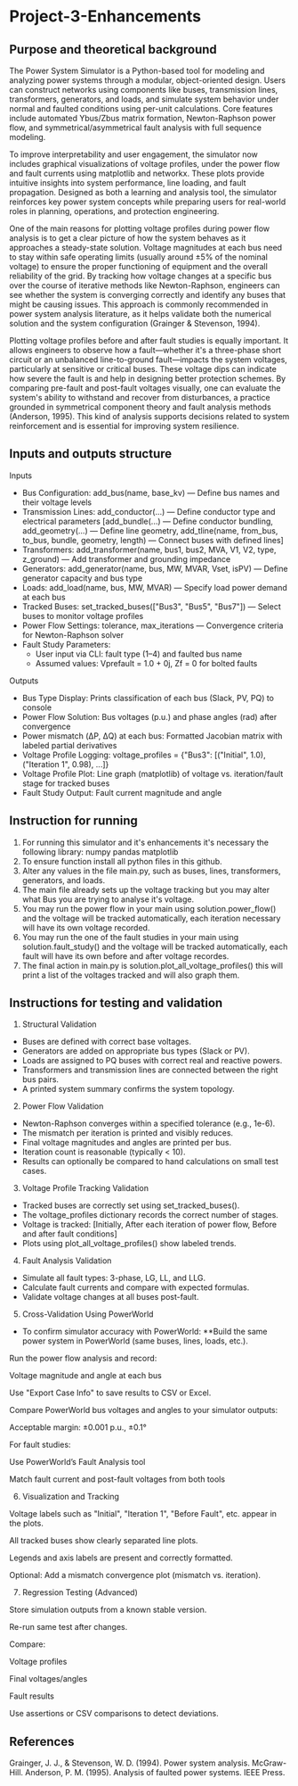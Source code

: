 # Project-3-Enhancements

## Purpose and theoretical background
The Power System Simulator is a Python-based tool for modeling and analyzing power systems through a modular, object-oriented design. Users can construct networks using components like buses, transmission lines, transformers, generators, and loads, and simulate system behavior under normal and faulted conditions using per-unit calculations. Core features include automated Ybus/Zbus matrix formation, Newton-Raphson power flow, and symmetrical/asymmetrical fault analysis with full sequence modeling.

To improve interpretability and user engagement, the simulator now includes graphical visualizations of voltage profiles, under the power flow and fault currents using matplotlib and networkx. These plots provide intuitive insights into system performance, line loading, and fault propagation. Designed as both a learning and analysis tool, the simulator reinforces key power system concepts while preparing users for real-world roles in planning, operations, and protection engineering.

One of the main reasons for plotting voltage profiles during power flow analysis is to get a clear picture of how the system behaves as it approaches a steady-state solution. Voltage magnitudes at each bus need to stay within safe operating limits (usually around ±5% of the nominal voltage) to ensure the proper functioning of equipment and the overall reliability of the grid. By tracking how voltage changes at a specific bus over the course of iterative methods like Newton-Raphson, engineers can see whether the system is converging correctly and identify any buses that might be causing issues. This approach is commonly recommended in power system analysis literature, as it helps validate both the numerical solution and the system configuration (Grainger & Stevenson, 1994).

Plotting voltage profiles before and after fault studies is equally important. It allows engineers to observe how a fault—whether it's a three-phase short circuit or an unbalanced line-to-ground fault—impacts the system voltages, particularly at sensitive or critical buses. These voltage dips can indicate how severe the fault is and help in designing better protection schemes. By comparing pre-fault and post-fault voltages visually, one can evaluate the system's ability to withstand and recover from disturbances, a practice grounded in symmetrical component theory and fault analysis methods (Anderson, 1995). This kind of analysis supports decisions related to system reinforcement and is essential for improving system resilience.

## Inputs and outputs structure
Inputs
* Bus Configuration: add_bus(name, base_kv) — Define bus names and their voltage levels
* Transmission Lines: add_conductor(...) — Define conductor type and electrical parameters [add_bundle(...) — Define conductor bundling, add_geometry(...) — Define line geometry, add_tline(name, from_bus, to_bus, bundle, geometry, length) — Connect buses with defined lines]
* Transformers: add_transformer(name, bus1, bus2, MVA, V1, V2, type, z_ground) — Add transformer and grounding impedance
* Generators: add_generator(name, bus, MW, MVAR, Vset, isPV) — Define generator capacity and bus type
* Loads: add_load(name, bus, MW, MVAR) — Specify load power demand at each bus
* Tracked Buses: set_tracked_buses(["Bus3", "Bus5", "Bus7"]) — Select buses to monitor voltage profiles
* Power Flow Settings: tolerance, max_iterations — Convergence criteria for Newton-Raphson solver
* Fault Study Parameters: 
  - User input via CLI: fault type (1–4) and faulted bus name
  - Assumed values: Vprefault = 1.0 + 0j, Zf = 0 for bolted faults

Outputs

* Bus Type Display: Prints classification of each bus (Slack, PV, PQ) to console
* Power Flow Solution: Bus voltages (p.u.) and phase angles (rad) after convergence
* Power mismatch (ΔP, ΔQ) at each bus: Formatted Jacobian matrix with labeled partial derivatives
* Voltage Profile Logging: voltage_profiles = {"Bus3": [("Initial", 1.0), ("Iteration 1", 0.98), ...]}
* Voltage Profile Plot: Line graph (matplotlib) of voltage vs. iteration/fault stage for tracked buses
* Fault Study Output: Fault current magnitude and angle

## Instruction for running
1. For running this simulator and it's enhancements it's necessary the following library: numpy pandas matplotlib
2. To ensure function install all python files in this github.
3. Alter any values in the file main.py, such as buses, lines, transformers, generators, and loads.
4. The main file already sets up the voltage tracking but you may alter what Bus you are trying to analyse it's voltage.
5. You may run the power flow in your main using solution.power_flow() and the voltage will be tracked automatically, each iteration necessary will have its own voltage recorded.
6. You may run the one of the fault studies in your main using solution.fault_study() and the voltage will be tracked automatically, each fault will have its own before and after voltage recordes.
7. The final action in main.py is solution.plot_all_voltage_profiles() this will print a list of the voltages tracked and will also graph them.


## Instructions for testing and validation
1. Structural Validation
* Buses are defined with correct base voltages.
* Generators are added on appropriate bus types (Slack or PV).
* Loads are assigned to PQ buses with correct real and reactive powers.
* Transformers and transmission lines are connected between the right bus pairs.
* A printed system summary confirms the system topology.

2. Power Flow Validation
* Newton-Raphson converges within a specified tolerance (e.g., 1e-6).
* The mismatch per iteration is printed and visibly reduces.
* Final voltage magnitudes and angles are printed per bus.
* Iteration count is reasonable (typically < 10).
* Results can optionally be compared to hand calculations on small test cases.

3. Voltage Profile Tracking Validation
* Tracked buses are correctly set using set_tracked_buses().
* The voltage_profiles dictionary records the correct number of stages.
* Voltage is tracked: [Initially, After each iteration of power flow, 
Before and after fault conditions]
* Plots using plot_all_voltage_profiles() show labeled trends.

4. Fault Analysis Validation
* Simulate all fault types: 3-phase, LG, LL, and LLG.
* Calculate fault currents and compare with expected formulas.
* Validate voltage changes at all buses post-fault.

5. Cross-Validation Using PowerWorld
* To confirm simulator accuracy with PowerWorld:
  **Build the same power system in PowerWorld (same buses, lines, loads, etc.).

Run the power flow analysis and record:

Voltage magnitude and angle at each bus

Use "Export Case Info" to save results to CSV or Excel.

Compare PowerWorld bus voltages and angles to your simulator outputs:

Acceptable margin: ±0.001 p.u., ±0.1°

For fault studies:

Use PowerWorld’s Fault Analysis tool

Match fault current and post-fault voltages from both tools

6. Visualization and Tracking

Voltage labels such as "Initial", "Iteration 1", "Before Fault", etc. appear in the plots.

All tracked buses show clearly separated line plots.

Legends and axis labels are present and correctly formatted.

Optional: Add a mismatch convergence plot (mismatch vs. iteration).

7. Regression Testing (Advanced)

Store simulation outputs from a known stable version.

Re-run same test after changes.

Compare:

Voltage profiles

Final voltages/angles

Fault results

Use assertions or CSV comparisons to detect deviations.

## References
Grainger, J. J., & Stevenson, W. D. (1994). Power system analysis. McGraw-Hill.
Anderson, P. M. (1995). Analysis of faulted power systems. IEEE Press.
